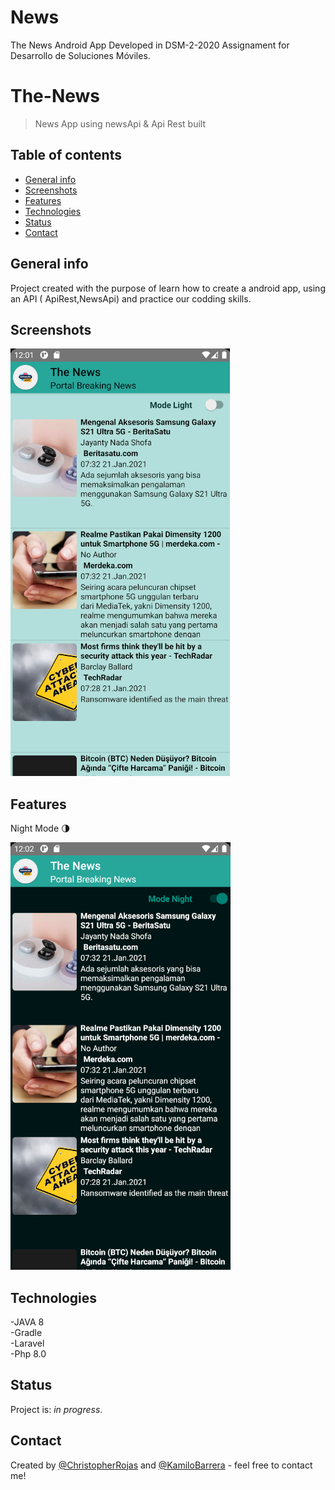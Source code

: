 # News

The News Android App Developed in DSM-2-2020
Assignament for Desarrollo de Soluciones Móviles. 

# The-News
> News App using newsApi & Api Rest built

## Table of contents
* [General info](#general-info)
* [Screenshots](#screenshots)
* [Features](#features)
* [Technologies](#technologies)
* [Status](#status)
* [Contact](#contact)

## General info
Project created with the purpose of learn how to create a android app, using an API ( ApiRest,NewsApi)
and practice our codding skills.

## Screenshots
![Appimage](./image/appImage.png)


## Features
Night Mode 🌗

![Nightmode](./image/NightMode.png)

## Technologies
-JAVA 8<br>
-Gradle<br>
-Laravel<br>
-Php 8.0<br>

## Status
Project is: _in progress_.

## Contact
Created by [@ChristopherRojas](https://github.com/ChristopherRojas) and [@KamiloBarrera](https://github.com/KamiloBarrera) - feel free to contact me!
